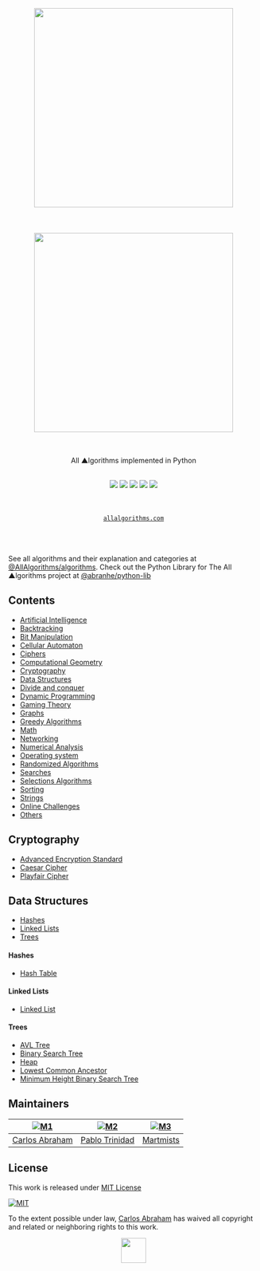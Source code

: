 <div align="center">
	<br>
	<br>
	<br>
	<img width="400"  src="http://konpa.github.io/devicon/devicon.git/icons/python/python-original.svg">
	<br>
	<br>
	<br>
	<br>
	<img src="https://cdn.abranhe.com/projects/algorithms/algorithms.svg" width="400px">
	<br>
	<br>
	<br>
  <p>All ▲lgorithms implemented in Python</p>
	<br>
	<a href="https://allalgorithms.com"><img src="https://cdn.abranhe.com/projects/algorithms/badge.svg"></a>
	<a href="https://github.com/abranhe/algorithms/blob/master/license"><img src="https://img.shields.io/github/license/abranhe/algorithms.svg" /></a>
	<a href="https://cash.me/$abranhe"><img src="https://cdn.abraham.gq/badges/cash-me.svg"></a>
	<a href="https://www.patreon.com/abranhe"><img src="https://cdn.abraham.gq/badges/patreon.svg" /></a>
	<a href="https://paypal.me/abranhe/10"><img src="https://cdn.abraham.gq/badges/paypal.svg" /></a>
	<br>
  <br>
	<br>
	<br>
	<a href="https://allalgorithms.com"><code>allalgorithms.com</code></a>
	<br>
	<br>
	<br>
	<br>
</div>

See all algorithms and their explanation and categories at [@AllAlgorithms/algorithms](https://github.com/abranhe/algorithms). Check out the Python Library for The All ▲lgorithms project at [@abranhe/python-lib](https://github.com/abranhe/python-lib)

## Contents

- [Artificial Intelligence](#artificial-intelligence)
- [Backtracking](#backtracking)
- [Bit Manipulation](#bit-manipulation)
- [Cellular Automaton](#cellular-automaton)
- [Ciphers](#ciphers)
- [Computational Geometry](#computational-geometry)
- [Cryptography](#cryptography)
- [Data Structures](#data-structures)
- [Divide and conquer](#divide-and-conquer)
- [Dynamic Programming](#dynamic-programming)
- [Gaming Theory](#gaming-theory)
- [Graphs](#graphs)
- [Greedy Algorithms](#greedy-algorithms)
- [Math](#math)
- [Networking](#networking)
- [Numerical Analysis](#numerical-analysis)
- [Operating system](#operating-system)
- [Randomized Algorithms](#randomized-algorithms)
- [Searches](#searches)
- [Selections Algorithms](#selections-algorithms)
- [Sorting](#sorting)
- [Strings](#strings)
- [Online Challenges](#online-challenges)
- [Others](#others)

## Cryptography

- [Advanced Encryption Standard](cryptography/aes.py)
- [Caesar Cipher](cryptography/caesar_cipher.py)
- [Playfair Cipher](cryptography/playfair.py)

##  Data Structures

- [Hashes](#hashs)
- [Linked Lists](#linked-lists)
- [Trees](#trees)

####  Hashes
- [Hash Table](data-structures/hashs/hash_table.py)

#### Linked Lists

- [Linked List](data-structures/linked-lists/linked_list.py)

#### Trees

- [AVL Tree](data-structures/trees/binary_search_tree.py)
- [Binary Search Tree](data-structures/trees/binary_search_tree.py)
- [Heap](data-structures/trees/heap.py)
- [Lowest Common Ancestor](data-structures/trees/lowest_common_ancestor.py)
- [Minimum Height Binary Search Tree](data-structures/trees/min_height_bst.py)

<!--  @TODO

##  Dynamic Programming

- [](dynamic-programming/.py)
- [](dynamic-programming/.py)
- [](dynamic-programming/.py)
- [](dynamic-programming/.py)
- [](dynamic-programming/.py)
- [](dynamic-programming/.py)
- [](dynamic-programming/.py)

##  Graphs

- [](graphs/.py)

##  Greedy

- [](greedy/.py)

##  Math

- [](math/.py)

##  Searches

- [](searches/.py)

##  Sorting

- [](sorting/.py)

##  Strings

- [](strings/.py)

-->

## Maintainers

| [![M1][m1-i]][m1] | [![M2][m2-i]][m2] | [![M3][m3-i]][m3] |
| :-: | :-: | :-: |
| [Carlos Abraham][m1] | [Pablo Trinidad][m2] | [Martmists][m3] |

## License

This work is released under [MIT License](https://github.com/abranhe/algorithms/blob/master/LICENSE)

[![MIT][mit-license]][mit-link]

To the extent possible under law, [Carlos Abraham](https://go.abranhe.com/github) has waived all copyright and related or neighboring rights to this work.


<div align="center">
	<a href="https://github.com/abranhe/algorithms">
		<img src="https://cdn.abranhe.com/projects/algorithms/logo.svg" width="50px">
	</a>
  <br>
</div>

<!----------------------- Markdown Links ----------------------------->
[mit-license]: https://cdn.abraham.gq/projects/algorithms/mit-license.png
[mit-link]: https://github.com/abranhe/algorithms/blob/master/license

<!----------------------- Maintainers -------------------------------->
[m1]: https://github.com/abranhe
[m1-i]: https://avatars2.githubusercontent.com/u/21347264?s=70
[m2]: https://github.com/pablotrinidad
[m2-i]: https://avatars1.githubusercontent.com/u/5308050?s=70
[m3]: https://github.com/martmists
[m3-i]: https://avatars1.githubusercontent.com/u/16361449?s=70
